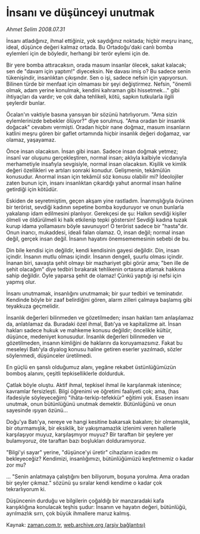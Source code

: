 # İnsanı ve düşünceyi unutmak

*Ahmet Selim 2008.07.31*

<tr><td class="metin" colspan="2" style="padding-top: 20px; padding-left: 5px; padding-right: 10px;">İnsanı atladığınız, ihmal ettiğiniz, yok saydığınız noktada; hiçbir meşru inanç, ideal, düşünce değeri kalmaz ortada. Bu Ortadoğu'daki canlı bomba eylemleri için de böyledir, herhangi bir terör eylemi için de.</td></tr><tr><td class="metin" colspan="2" style="padding-top: 20px; padding-left: 5px; padding-right: 10px;"><p>Bir yere bomba attıracaksın, orada masum insanlar ölecek, sakat kalacak; sen de "davam için yaptım!" diyeceksin. Ne davası imiş o? Bu sadece senin tükenişindir, insanlıktan çıkışındır. Sen o işi, sadece nefsin için yapıyorsun. Bilinen türde bir menfaat için olmaması bir şeyi değiştirmez. Nefsin, "önemli olmak, adam yerine konulmak, kendini kahraman gibi hissetmek..." gibi ihtiyaçları da vardır; ve çok daha tehlikeli, kötü, sapkın tutkularla ilgili şeylerdir bunlar. 
<p>Öcalan'ın vaktiyle basına yansıyan bir sözünü hatırlıyorum. "Ama sizin eylemlerinizde bebekler ölüyor?" diye sorulmuş. "Ama oradan bir insanlık doğacak" cevabını vermişti. Oradan hiçbir nane doğmaz, masum insanların katlini meşru gören bir gaflet ortamında hiçbir insanlık değeri doğamaz, var olamaz, yaşayamaz. 
<p>Önce insan olacaksın. İnsan gibi insan. Sadece insan doğmak yetmez; insanî var oluşunu gerçekleştiren, normal insan; aklıyla kalbiyle vicdanıyla merhametiyle insafıyla sevgisiyle, normal insan olacaksın. Kişilik ve kimlik değeri özellikleri ve artıları sonraki konudur. Gelişmenin, tekâmülün konusudur. Anormal insan için tekâmül söz konusu olabilir mi? İdeolojiler zaten bunun için, insanı insanlıktan çıkardığı yahut anormal insan haline getirdiği için kötüdür.
<p>Eskiden de seyretmiştim, geçen akşam yine rastladım. İnanmışlığıyla övünen bir terörist, sevdiği kadının sepetine bomba koyduruyor ve onun bunlarla yakalanıp idam edilmesini planlıyor. Gerekçesi de şu: Halkın sevdiği kişiler ölmeli ve öldürülmeli ki halk etkilenip tepki göstersin! Sevdiği kadına tuzak kurup idama yollamasını böyle savunuyor! O terörist sadece bir "hasta"dır. Onun inancı, mukaddesi, ideali falan olamaz. O, insan değil; normal insan değil, gerçek insan değil. İnsanın hayatını önemsememesinin sebebi de bu.
<p>Din bile kendisi için değildir, kendi kendisinin gayesi değildir. Din, insan içindir. İnsanın mutlu olması içindir. İnsanın dengeli, şuurlu olması içindir. İnanan biri, savaşta şehit olmayı bir mazhariyet gibi görür ama; "ben ille de şehit olacağım" diye tedbiri bırakarak tehlikenin ortasına atlamak hakkına sahip değildir. Öyle yaparsa şehit de olamaz! Çünkü yaptığı işi nefsi için yapmış olur.
<p>İnsanı unutmamak, insanlığını unutmamak; bir şuur tedbiri ve teminatıdır. Kendinde böyle bir zaaf belirdiğini gören, alarm zilleri çalmaya başlamış gibi teyakkuza geçmelidir.
<p>İnsanlık değerleri bilinmeden ve gözetilmeden; insan hakları tam anlaşılamaz da, anlatılamaz da. Buradaki özel ihmal, Batı'ya ve kapitalizme ait. İnsan hakları sadece hukuk ve mahkeme konusu değildir; öncelikle kültür, düşünce, medeniyet konusudur. İnsanlık değerleri bilinmeden ve gözetilmeden, insanın kimliğini de haklarını da koruyamazsınız. Fakat bu meseleyi Batı'yla diyalog konusu haline getiren eserler yazılmadı, sözler söylenmedi, düşünceler üretilmedi.
<p>En güçlü en şanslı olduğumuz alanı, yegâne rekabet üstünlüğümüzün bomboş alanını, çeşitli tepkiselliklerle doldurduk.
<p>Çatlak böyle oluştu. Aktif ihmal, tepkisel ihmal ile karşılanmak istenince; kavramlar fersizleşti. Bilgi öğrenimi ve öğretimi faaliyeti çok; ama, (has ifadesiyle söyleyeceğim) "ihâta-terkip-tefekkür" eğitimi yok. Esasen insanı unutmak, onun bütünlüğünü unutmak demektir. Bütünlüğünü ve onun sayesinde ışıyan özünü...
<p>Doğu'ya Batı'ya, nereye ve hangi kesitine bakarsak bakalım; bir olmamışlık, bir oturmamışlık, bir eksiklik, bir yakışmamazlık izlenimi veren hallerle karşılaşıyor muyuz, karşılaşmıyor muyuz? Bir taraftan bir şeylere yer bulamıyoruz, öte taraftan bazı boşlukları dolduramıyoruz.
<p>"Bilgi'yi sayar" yerine, "düşünce'yi üretir" cihazların icadını mı bekleyeceğiz? Kendimizi, insanlığımızı, bütünlüğümüzü keşfetmemiz o kadar zor mu?
<p>... "Senin anlatmaya çalıştığını ben biliyorum, boşuna yorulma. Ama oradan bir şeyler çıkmaz." sözünü şu sıralar kendi kendime o kadar çok tekrarlıyorum ki.
<p>Düşüncenin durduğu ve bilgilerin çoğaldığı bir manzaradaki kafa karışıklığına konulacak teşhis şudur: İnsanın ve hayatın değeri, bütünlüğü, ayrılmazlık sırrı, çok büyük ihmallere maruz kalmış.<br/></p></p></p></p></p></p></p></p></p></p></p></p></p></td></tr>

Kaynak: [zaman.com.tr](http://zaman.com.tr/yazar.do?yazino=720573), [web.archive.org (arşiv bağlantısı)](http://web.archive.org/web/20080828121406/http://www.zaman.com.tr:80/yazar.do?yazino=720573)
